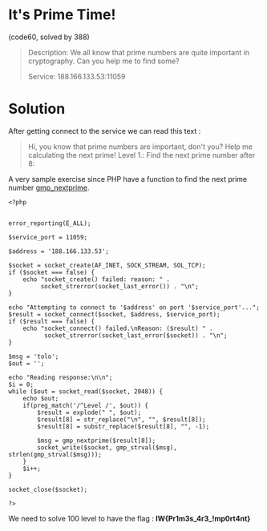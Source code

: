 # It's Prime Time!
(code60, solved by 388)

> Description: We all know that prime numbers are quite important in cryptography. Can you help me to find some?
>
> Service: 188.166.133.53:11059

# Solution

After getting connect to the service we can read this text :

> Hi, you know that prime numbers are important, don't you? Help me calculating the next prime!
> Level 1.: Find the next prime number after 8:

A very sample exercise since PHP have a function to find the next prime number [gmp_nextprime](http://php.net/manual/en/function.gmp-nextprime.php).

```
<?php


error_reporting(E_ALL);

$service_port = 11059;

$address = '188.166.133.53';

$socket = socket_create(AF_INET, SOCK_STREAM, SOL_TCP);
if ($socket === false) {
    echo "socket_create() failed: reason: " . 
         socket_strerror(socket_last_error()) . "\n";
}

echo "Attempting to connect to '$address' on port '$service_port'...";
$result = socket_connect($socket, $address, $service_port);
if ($result === false) {
    echo "socket_connect() failed.\nReason: ($result) " . 
          socket_strerror(socket_last_error($socket)) . "\n";
}

$msg = 'tolo';
$out = '';

echo "Reading response:\n\n";
$i = 0;
while ($out = socket_read($socket, 2048)) {
    echo $out;
    if(preg_match('/^Level /', $out)) {
    	$result = explode(" ", $out);
    	$result[8] = str_replace("\n", "", $result[8]);
    	$result[8] = substr_replace($result[8], "", -1);
    	
    	$msg = gmp_nextprime($result[8]);
    	socket_write($socket, gmp_strval($msg), strlen(gmp_strval($msg)));
    }
    $i++;
}

socket_close($socket);

?>
```

We need to solve 100 level to have the flag : **IW{Pr1m3s_4r3_!mp0rt4nt}**